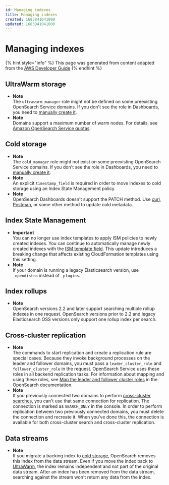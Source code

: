 ```yaml
---
id: Managing indexes
title: Managing indexes
created: 1683841041000
updated: 1683841041000
---
```

# Managing indexes

{% hint style="info" %}
This page was generated from content adapted from the [AWS Developer Guide](https://github.com/awsdocs/amazon-opensearch-service-developer-guide.git)
{% endhint %}

## UltraWarm storage

- **Note**  
The `ultrawarm_manager` role might not be defined on some preexisting OpenSearch Service domains\. If you don't see the role in Dashboards, you need to [manually create it](#ultrawarm-create-role)\.
- **Note**  
Domains support a maximum number of warm nodes\. For details, see [Amazon OpenSearch Service quotas](limits.md)\.


## Cold storage

- **Note**  
The `cold_manager` role might not exist on some preexisting OpenSearch Service domains\. If you don't see the role in Dashboards, you need to [manually create it](#coldstorage-create-role)\.
- **Note**  
An explicit `timestamp_field` is required in order to move indexes to cold storage using an Index State Management policy\.
- **Note**  
OpenSearch Dashboards doesn't support the PATCH method\. Use [curl](https://curl.haxx.se/), [Postman](https://www.getpostman.com/), or some other method to update cold metadata\.


## Index State Management

- **Important**  
You can no longer use index templates to apply ISM policies to newly created indexes\. You can continue to automatically manage newly created indexes with the [ISM template field](https://opensearch.org/docs/latest/im-plugin/ism/policies/#sample-policy-with-ism-template-for-auto-rollover)\. This update introduces a breaking change that affects existing CloudFormation templates using this setting\.
- **Note**  
If your domain is running a legacy Elasticsearch version, use `_opendistro` instead of `_plugins`\.


## Index rollups

- **Note**  
OpenSearch versions 2\.2 and later support searching multiple rollup indexes in one request\. OpenSearch versions prior to 2\.2 and legacy Elasticsearch OSS versions only support one rollup index per search\.


## Cross-cluster replication

- **Note**  
The commands to start replication and create a replication rule are special cases\. Because they invoke background processes on the leader and follower domains, you must pass a `leader_cluster_role` and `follower_cluster_role` in the request\. OpenSearch Service uses these roles in all backend replication tasks\. For information about mapping and using these roles, see [Map the leader and follower cluster roles](https://opensearch.org/docs/replication-plugin/permissions/#map-the-leader-and-follower-cluster-roles) in the OpenSearch documentation\.
- **Note**  
If you previously connected two domains to perform [cross\-cluster searches](cross-cluster-search.md), you can't use that same connection for replication\. The connection is marked as `SEARCH_ONLY` in the console\. In order to perform replication between two previously connected domains, you must delete the connection and recreate it\. When you've done this, the connection is available for both cross\-cluster search and cross\-cluster replication\.


## Data streams

- **Note**  
If you migrate a backing index to [cold storage](cold-storage.md), OpenSearch removes this index from the data stream\. Even if you move the index back to [UltraWarm](ultrawarm.md), the index remains independent and not part of the original data stream\. After an index has been removed from the data stream, searching against the stream won't return any data from the index\.

